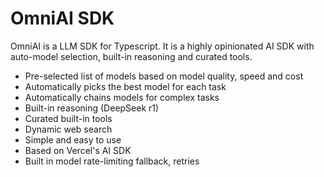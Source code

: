 # OmniAI SDK

OmniAI is a LLM SDK for Typescript. It is a highly opinionated AI SDK with auto-model selection, built-in reasoning and curated tools.

- Pre-selected list of models based on model quality, speed and cost
- Automatically picks the best model for each task
- Automatically chains models for complex tasks
- Built-in reasoning (DeepSeek r1)
- Curated built-in tools
- Dynamic web search
- Simple and easy to use
- Based on Vercel's AI SDK
- Built in model rate-limiting fallback, retries